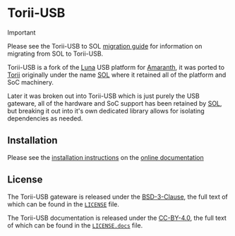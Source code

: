 # Torii-USB

> [!IMPORTANT]
> Please see the Torii-USB to SOL [migration guide] for information on migrating from SOL
> to Torii-USB.

Torii-USB is a fork of the [Luna] USB platform for [Amaranth], it was ported to [Torii] originally under the name [SOL] where it retained all of the platform and SoC machinery.

Later it was broken out into Torii-USB which is just purely the USB gateware, all of the hardware and SoC support has been retained by [SOL], but breaking it out into it's own dedicated library allows for isolating dependencies as needed.

## Installation

Please see the [installation instructions] on the [online documentation]

## License

The Torii-USB gateware is released under the [BSD-3-Clause], the full text of which can be found in the [`LICENSE`] file.

The Torii-USB documentation is released under the [CC-BY-4.0], the full text of which can be found in the [`LICENSE.docs`] file.

[migration guide]: https://torii-usb.shmdn.link/migration.html
[Luna]: https://github.com/greatscottgadgets/luna/
[Amaranth]: https://github.com/amaranth-lang
[Torii]: https://github.com/shrine-maiden-heavy-industries/torii-hdl
[SOL]: https://github.com/shrine-maiden-heavy-industries/sol
[installation instructions]: https://torii-usb.shmdn.link/install.html
[online documentation]: https://torii-usb.shmdn.link/
[BSD-3-Clause]: https://spdx.org/licenses/BSD-3-Clause.html
[`LICENSE`]: ./LICENSE
[CC-BY-4.0]: https://creativecommons.org/licenses/by/4.0/
[`LICENSE.docs`]: ./LICENSE.docs
